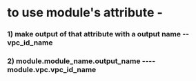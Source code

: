 # to use module's attribute -
   ###  1) make output of that attribute with a output name -- vpc_id_name
   ###  2) module.module_name.output_name  ---- module.vpc.vpc_id_name
